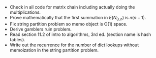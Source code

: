 - Check in all code for matrix chain including actually doing the multiplications.
- Prove mathematically that the first summation in $E(N_{0,n})$ is $n(n-1)$.
- Fix string partition problem so memo object is O(1) space.
- Derive gamblers ruin problem.
- Read section 11.2 of intro to algorithms, 3rd ed. (section name is hash tables).
- Write out the recurrence for the number of dict lookups without memoization in the string partition problem.
